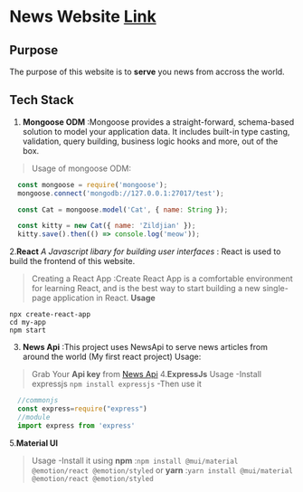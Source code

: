 # News Website [Link](https://news-search-easy.netlify.app/)

## Purpose 
The purpose of this website is to **serve** you news from accross the world.
## Tech Stack 
1. **Mongoose ODM** 
:Mongoose provides a straight-forward, schema-based solution to model your application data. It includes built-in type casting, validation, query building, business logic hooks and more, out of the box.
>Usage of mongoose ODM:
```javascript
  const mongoose = require('mongoose');
  mongoose.connect('mongodb://127.0.0.1:27017/test');

  const Cat = mongoose.model('Cat', { name: String });

  const kitty = new Cat({ name: 'Zildjian' });
  kitty.save().then(() => console.log('meow'));
```
2.**React** *A Javascript libary for building user interfaces*
: React is used to build the frontend of this website.
> Creating a React App
:Create React App is a comfortable environment for learning React, and is the best way to start building a new single-page application in React.
**Usage**
```script
npx create-react-app
cd my-app
npm start

```
3. **News Api**
:This project uses NewsApi to serve news articles from around the world (My first react project)
Usage:
> Grab Your **Api key** from [News Api](https://newsapi.org)
4.**ExpressJs**
>Usage
-Install expressjs `npm install expressjs`
-Then use it
```javascript
  //commonjs
  const express=require("express")
  //module
  import express from 'express'
```
5.**Material UI**
>Usage
-Install it using 
**npm** 
:`npm install @mui/material @emotion/react @emotion/styled` or 
**yarn** 
:`yarn install @mui/material @emotion/react @emotion/styled`
